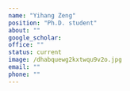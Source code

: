 ```yaml
---
name: "Yihang Zeng"
position: "Ph.D. student"
about: ""
google_scholar: 
office: ""
status: current
image: /dhabquewg2kxtwqu9v2o.jpg
email: ""
phone: ""
---
```

